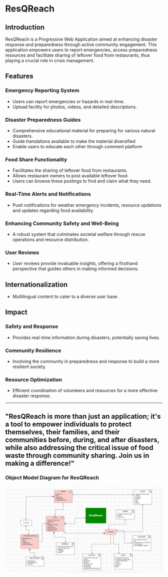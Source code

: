 # ResQReach

## Introduction
ResQReach is a Progressive Web Application aimed at enhancing disaster response and preparedness through active community engagement. This application empowers users to report emergencies, access preparedness resources and facilitate sharing of leftover food from restaurants, thus playing a crucial role in crisis management.

## Features

### Emergency Reporting System
- Users can report emergencies or hazards in real-time.
- Upload facility for photos, videos, and detailed descriptions.

### Disaster Preparedness Guides
- Comprehensive educational material for preparing for various natural disasters.
- Guide translations available to make the material diversified
- Enable users to educate each other through comment platform

### Food Share Functionality
- Facilitates the sharing of leftover food from restaurants.
- Allows restaurant owners to post available leftover food.
- Users can browse these postings to find and claim what they need.

### Real-Time Alerts and Notifications
- Push notifications for weather emergency incidents, resource updations and updates regarding food availability.

### Enhancing Community Safety and Well-Being
- A robust system that culminates societal welfare through rescue operations and resource distribution.

### User Reviews
- User reviews provide invaluable insights, offering a firsthand perspective that guides others in making informed decisions.

## Internationalization
- Multilingual content to cater to a diverse user base.

## Impact

### Safety and Response
- Provides real-time information during disasters, potentially saving lives.

### Community Resilience
- Involving the community in preparedness and response to build a more resilient society.

### Resource Optimization
- Efficient coordination of volunteers and resources for a more effective disaster response.

---
## "ResQReach is more than just an application; it's a tool to empower individuals to protect themselves, their families, and their communities before, during, and after disasters, while also addressing the critical issue of food waste through community sharing. Join us in making a difference!"

### Object Model Diagram for ResQReach
![This is an alt text.](./ResQReach.png "This is the Object Model Diagram image.")

